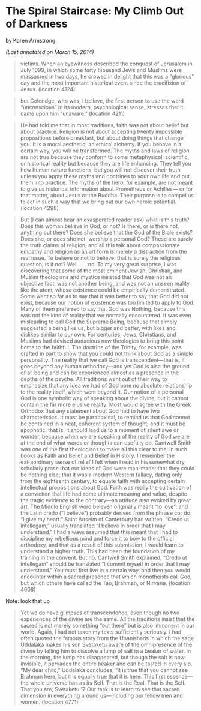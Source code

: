 # The Spiral Staircase: My Climb Out of Darkness
by Karen Armstrong

_(Last annotated on March 15, 2014)_

> victims. When an eyewitness described the conquest of Jerusalem in July 1099, in which some forty thousand Jews and Muslims were massacred in two days, he crowed in delight that this was a “glorious” day and the most important historical event since the crucifixion of Jesus. (location 4124)

> but Coleridge, who was, I believe, the first person to use the word “unconscious” in its modern, psychological sense, stresses that it came upon him “unaware.” (location 4211)

> He had told me that in most traditions, faith was not about belief but about practice. Religion is not about accepting twenty impossible propositions before breakfast, but about doing things that change you. It is a moral aesthetic, an ethical alchemy. If you behave in a certain way, you will be transformed. The myths and laws of religion are not true because they conform to some metaphysical, scientific, or historical reality but because they are life enhancing. They tell you how human nature functions, but you will not discover their truth unless you apply these myths and doctrines to your own life and put them into practice. The myths of the hero, for example, are not meant to give us historical information about Prometheus or Achilles— or for that matter, about Jesus or the Buddha. Their purpose is to compel us to act in such a way that we bring out our own heroic potential. (location 4298)

> But (I can almost hear an exasperated reader ask) what is this truth? Does this woman believe in God, or not? Is there, or is there not, anything out there? Does she believe that the God of the Bible exists? Does she, or does she not, worship a personal God? These are surely the truth claims of religion, and all this talk about compassionate empathy and religion as an art form is merely a distraction from the real issue. To believe or not to believe: that is surely the religious question, is it not? Well . . . no. To my very great surprise, I was discovering that some of the most eminent Jewish, Christian, and Muslim theologians and mystics insisted that God was not an objective fact, was not another being, and was not an unseen reality like the atom, whose existence could be empirically demonstrated. Some went so far as to say that it was better to say that God did not exist, because our notion of existence was too limited to apply to God. Many of them preferred to say that God was Nothing, because this was not the kind of reality that we normally encountered. It was even misleading to call God the Supreme Being, because that simply suggested a being like us, but bigger and better, with likes and dislikes similar to our own. For centuries, Jews, Christians, and Muslims had devised audacious new theologies to bring this point home to the faithful. The doctrine of the Trinity, for example, was crafted in part to show that you could not think about God as a simple personality. The reality that we call God is transcendent—that is, it goes beyond any human orthodoxy—and yet God is also the ground of all being and can be experienced almost as a presence in the depths of the psyche. All traditions went out of their way to emphasize that any idea we had of God bore no absolute relationship to the reality itself, which went beyond it. Our notion of a personal God is one symbolic way of speaking about the divine, but it cannot contain the far more elusive reality. Most would agree with the Greek Orthodox that any statement about God had to have two characteristics. It must be paradoxical, to remind us that God cannot be contained in a neat, coherent system of thought; and it must be apophatic, that is, it should lead us to a moment of silent awe or wonder, because when we are speaking of the reality of God we are at the end of what words or thoughts can usefully do. Cantwell Smith was one of the first theologians to make all this clear to me, in such books as Faith and Belief and Belief in History. I remember the extraordinary sense of relief I felt when I read in his somewhat dry, scholarly prose that our ideas of God were man-made; that they could be nothing else; that it was a modern Western fallacy, dating only from the eighteenth century, to equate faith with accepting certain intellectual propositions about God. Faith was really the cultivation of a conviction that life had some ultimate meaning and value, despite the tragic evidence to the contrary—an attitude also evoked by great art. The Middle English word beleven originally meant “to love”; and the Latin credo (“I believe”) probably derived from the phrase cor do: “I give my heart.” Saint Anselm of Canterbury had written, “Credo ut intellegam,” usually translated “I believe in order that I may understand.” I had always assumed that this meant that I had to discipline my rebellious mind and force it to bow to the official orthodoxy, and that as a result of this submission, I would learn to understand a higher truth. This had been the foundation of my training in the convent. But no, Cantwell Smith explained, “Credo ut intellegam” should be translated “I commit myself in order that I may understand.” You must first live in a certain way, and then you would encounter within a sacred presence that which monotheists call God, but which others have called the Tao, Brahman, or Nirvana. (location 4608)

Note: look that up

> Yet we do have glimpses of transcendence, even though no two experiences of the divine are the same. All the traditions insist that the sacred is not merely something “out there” but is also immanent in our world. Again, I had not taken my texts sufficiently seriously. I had often quoted the famous story from the Upanishads in which the sage Uddalaka makes his son Svetaketu aware of the omnipresence of the divine by telling him to dissolve a lump of salt in a beaker of water. In the morning, the lump has disappeared, but though the salt is now invisible, it pervades the entire beaker and can be tasted in every sip. “My dear child,” Uddalaka concludes, “it is true that you cannot see Brahman here, but it is equally true that it is here. This first essence—the whole universe has as its Self. That is the Real. That is the Self. That you are, Svetaketu.”7 Our task is to learn to see that sacred dimension in everything around us—including our fellow men and women. (location 4771)

>
